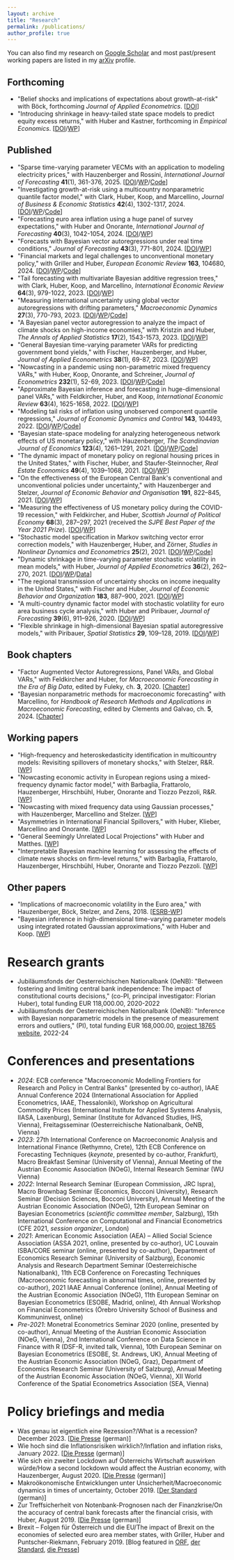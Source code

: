 ```yaml
---
layout: archive
title: "Research"
permalink: /publications/
author_profile: true
---
```


You can also find my research on <a href="https://scholar.google.at/citations?user=ymlNJ_UAAAAJ&hl=en">Google Scholar</a> and most past/present working papers are listed in my <a href="https://arxiv.org/a/pfarrhofer_m_1.html">arXiv</a> profile.

## Forthcoming
* "Belief shocks and implications of expectations about growth-at-risk" with Böck, forthcoming _Journal of Applied Econometrics_. [[DOI](https://doi.org/10.1002/jae.3117)]
* "Introducing shrinkage in heavy-tailed state space models to predict equity excess returns," with Huber and Kastner, forthcoming in _Empirical Economics_. [[DOI](https://doi.org/10.1007/s00181-023-02437-3)/[WP](https://arxiv.org/abs/1805.12217)]

## Published
* "Sparse time-varying parameter VECMs with an application to modeling electricity prices," with Hauzenberger and Rossini, _International Journal of Forecasting_ **41**(1), 361-376, 2025. [[DOI](https://doi.org/10.1016/j.ijforecast.2024.09.001)/[WP](https://arxiv.org/abs/2011.04577)/[Code](https://github.com/nhauzenb/tvpvecm)]
* "Investigating growth-at-risk using a multicountry nonparametric quantile factor model," with Clark, Huber, Koop, and Marcellino, _Journal of Business & Economic Statistics_ **42**(4), 1302-1317, 2024. [[DOI](https://doi.org/10.1080/07350015.2024.2310020)/[WP](https://arxiv.org/abs/2110.03411)/[Code](https://github.com/mpfarrho/qf-bart)]
* "Forecasting euro area inflation using a huge panel of survey expectations," with Huber and Onorante, _International Journal of Forecasting_ **40**(3), 1042-1054, 2024. [[DOI](https://doi.org/10.1016/j.ijforecast.2023.09.003)/[WP](https://arxiv.org/abs/2207.12225)]
* "Forecasts with Bayesian vector autoregressions under real time conditions," _Journal of Forecasting_ **43**(3), 771-801, 2024. [[DOI](https://doi.org/10.1002/for.3055)/[WP](https://arxiv.org/abs/2004.04984)]
* "Financial markets and legal challenges to unconventional monetary policy," with Griller and Huber, _European Economic Review_ **163**, 104680, 2024. [[DOI](https://doi.org/10.1016/j.euroecorev.2024.104680)/[WP](https://arxiv.org/abs/2202.12695)/[Code](https://github.com/mpfarrho/idhet-mix)]
* "Tail forecasting with multivariate Bayesian additive regression trees," with Clark, Huber, Koop, and Marcellino, _International Economic Review_ **64**(3), 979-1022, 2023. [[DOI](https://onlinelibrary.wiley.com/doi/10.1111/iere.12619)/[WP](https://papers.ssrn.com/sol3/papers.cfm?abstract_id=3809866)]
* "Measuring international uncertainty using global vector autoregressions with drifting parameters," _Macroeconomic Dynamics_ **27**(3), 770-793, 2023.
  [[DOI](https://doi.org/10.1017/S1365100521000663)/[WP](https://arxiv.org/abs/1908.06325)/[Code](https://github.com/mpfarrho/tvp-gvar-fsvm)]
* "A Bayesian panel vector autoregression to analyze the impact of climate shocks on high-income economies," with Kristzin and Huber, _The Annals of Applied Statistics_ **17**(2), 1543-1573, 2023. [[DOI](http://dx.doi.org/10.1214/22-AOAS1681)/[WP](https://arxiv.org/abs/1804.01554)]
* "General Bayesian time-varying parameter VARs for predicting government bond yields," with Fischer, Hauzenberger, and Huber, _Journal of Applied Econometrics_ **38**(1), 69-87, 2023. [[DOI](https://doi.org/10.1002/jae.2936)/[WP](https://arxiv.org/abs/2102.13393)]
* "Nowcasting in a pandemic using non-parametric mixed frequency VARs," with Huber, Koop, Onorante, and Schreiner, _Journal of Econometrics_ **232**(1), 52-69, 2023. [[DOI](https://doi.org/10.1016/j.jeconom.2020.11.006)/[WP](https://arxiv.org/abs/2008.12706)/[Code](https://github.com/mpfarrho/mf-bavart)]
* "Approximate Bayesian inference and forecasting in huge-dimensional panel VARs," with Feldkircher, Huber, and Koop, _International Economic Review_ **63**(4), 1625-1658, 2022. [[DOI](https://doi.org/10.1111/iere.12577)/[WP](https://arxiv.org/abs/2103.04944)]
* "Modeling tail risks of inflation using unobserved component quantile regressions," _Journal of Economic Dynamics and Control_ **143**, 104493, 2022. [[DOI](https://www.sciencedirect.com/science/article/abs/pii/S016518892200197X)/[WP](https://arxiv.org/abs/2103.03632)/[Code](https://github.com/mpfarrho/tvp-qr)]
* "Bayesian state-space modeling for analyzing heterogeneous network effects of US monetary policy," with Hauzenberger, _The Scandinavian Journal of Economics_ **123**(4), 1261–1291, 2021. [[DOI](https://doi.org/10.1111/sjoe.12436)/[WP](https://arxiv.org/abs/1911.06206)/[Code](https://github.com/mpfarrho/tvp-network-panel)]
* "The dynamic impact of monetary policy on regional housing prices in the United States," with Fischer, Huber, and Staufer-Steinnocher, _Real Estate Economics_ **49**(4), 1039–1068, 2021. [[DOI](https://doi.org/10.1111/1540-6229.12274)/[WP](https://arxiv.org/abs/1802.05870)]
* "On the effectiveness of the European Central Bank's conventional and unconventional policies under uncertainty," with Hauzenberger and Stelzer, _Journal of Economic Behavior and Organisation_ **191**, 822–845, 2021. [[DOI](https://doi.org/10.1016/j.jebo.2021.09.041)/[WP](https://arxiv.org/abs/2011.14424)]
* "Measuring the effectiveness of US monetary policy during the COVID-19 recession," with Feldkircher, and Huber, _Scottish Journal of Political Economy_ **68**(3), 287–297, 2021 (received the _SJPE Best Paper of the Year 2021 Prize_). [[DOI](https://doi.org/10.1111/sjpe.12275)/[WP](https://arxiv.org/abs/2007.15419)]
* "Stochastic model specification in Markov switching vector error correction models," with Hauzenberger, Huber, and Zörner, _Studies in Nonlinear Dynamics and Econometrics_ **25**(2), 2021. [[DOI](https://doi.org/10.1515/snde-2018-0069)/[WP](https://arxiv.org/abs/1807.00529)/[Code](https://www.dropbox.com/s/rk16vrnsesqtfz6/HHO2020.zip?dl=0)]
* "Dynamic shrinkage in time-varying parameter stochastic volatility in mean models," with Huber, _Journal of Applied Econometrics_ **36**(2), 262–270, 2021. [[DOI](https://doi.org/10.1002/jae.2804)/[WP](https://arxiv.org/abs/2005.06851)/[Data](http://qed.econ.queensu.ca/jae/datasets/huber005/)]
* "The regional transmission of uncertainty shocks on income inequality in the United States," with Fischer and Huber, _Journal of Economic Behavior and Organization_ **183**, 887–900, 2021. [[DOI](https://doi.org/10.1016/j.jebo.2019.03.004)/[WP](https://arxiv.org/abs/1806.08278)]
* "A multi-country dynamic factor model with stochastic volatility for euro area business cycle analysis," with Huber and Piribauer, _Journal of Forecasting_ **39**(6), 911–926, 2020. [[DOI](https://doi.org/10.1002/for.2667)/[WP](https://arxiv.org/abs/2001.03935)]
* "Flexible shrinkage in high-dimensional Bayesian spatial autoregressive models," with Piribauer, _Spatial Statistics_ **29**, 109–128, 2019. [[DOI](https://doi.org/10.1016/j.spasta.2018.10.004)/[WP](https://arxiv.org/abs/1805.10822)]

## Book chapters
* "Factor Augmented Vector Autoregressions, Panel VARs, and Global VARs," with Feldkircher and Huber, for _Macroeconomic Forecasting in the Era of Big Data_, edited by Fuleky, ch. **3**, 2020. [[Chapter](https://link.springer.com/chapter/10.1007/978-3-030-31150-6_3)]
* "Bayesian nonparametric methods for macroeconomic forecasting" with Marcellino, for _Handbook of Research Methods and Applications in Macroeconomic Forecasting_, edited by Clements and Galvao, ch. **5**, 2024. [[Chapter](https://doi.org/10.4337/9781035310050.00009)]

## Working papers 
* "High-frequency and heteroskedasticity identification in multicountry models: Revisiting spillovers of monetary shocks," with Stelzer, R&R. [[WP](https://arxiv.org/abs/1912.03158)]
* "Nowcasting economic activity in European regions using a mixed-frequency dynamic factor model," with Barbaglia, Frattarolo, Hauzenberger, Hirschbühl, Huber, Onorante and Tiozzo Pezzoli, R&R. [[WP](https://arxiv.org/abs/2401.10054)]
* "Nowcasting with mixed frequency data using Gaussian processes," with Hauzenberger, Marcellino and Stelzer. [[WP](https://arxiv.org/abs/2402.10574)]
* "Asymmetries in International Financial Spillovers," with Huber, Klieber, Marcellino and Onorante. [[WP](https://arxiv.org/abs/2410.16214)]
* "General Seemingly Unrelated Local Projections" with Huber and Matthes. [[WP](http://arxiv.org/abs/2410.17105)]
* "Interpretable Bayesian machine learning for assessing the effects of climate news shocks on firm-level returns," with Barbaglia, Frattarolo, Hauzenberger, Hirschbühl, Huber, Onorante and Tiozzo Pezzoli. [[WP](http://ssrn.com/abstract=5133162)]

## Other papers
* "Implications of macroeconomic volatility in the Euro area," with Hauzenberger, Böck, Stelzer, and Zens, 2018. [[ESRB-WP](https://www.esrb.europa.eu/pub/pdf/wp/esrb.wp80.en.pdf?3d22daf2cf5665f0c8314cca792924a1)]
* "Bayesian inference in high-dimensional time-varying parameter models using integrated rotated Gaussian approximations," with Huber and Koop. [[WP](https://arxiv.org/abs/2002.10274)]

# Research grants
* Jubiläumsfonds der Oesterreichischen Nationalbank (OeNB): "Between fostering and limiting central bank independence: The impact of constitutional courts decisions," (co-PI, principal investigator: Florian Huber), total funding EUR 118,000.00, 2020-2022
* Jubiläumsfonds der Oesterreichischen Nationalbank (OeNB): "Inference with Bayesian nonparametric models in the presence of measurement errors and outliers," (PI), total funding EUR 168,000.00, [project 18765 website](https://mpfarrho.github.io/project18765), 2022-24

# Conferences and presentations
* _2024_: ECB conference "Macroeconomic Modelling Frontiers for Research and Policy in Central Banks" (presented by co-author), IAAE Annual Conference 2024 (International Association for Applied Econometrics, IAAE, Thessaloniki), Workshop on Agricultural Commodity Prices (International Institute for Applied Systems Analysis, IIASA, Laxenburg), Seminar (Institute for Advanced Studies, IHS, Vienna), Freitagsseminar (Oesterreichische Nationalbank, OeNB, Vienna)
* _2023_: 27th International Conference on Macroeconomic Analysis and International Finance (Rethymno, Crete), 12th ECB Conference on Forecasting Techniques (_keynote_, presented by co-author, Frankfurt), Macro Breakfast Seminar (University of Vienna), Annual Meeting of the Austrian Economic Association (NOeG), Internal Research Seminar (WU Vienna)
* _2022_: Internal Research Seminar (European Commission, JRC Ispra), Macro Brownbag Seminar (Economics, Bocconi University), Research Seminar (Decision Sciences, Bocconi University), Annual Meeting of the Austrian Economic Association (NOeG), 12th European Seminar on Bayesian Econometrics (_scientific committee member_, Salzburg), 15th International Conference on Computational and Financial Econometrics (CFE 2021, _session organizer_, London)
* _2021_: American Economic Association (AEA) – Allied Social Science Association (ASSA 2021, online, presented by co-author), UC Louvain ISBA/CORE seminar (online, presented by co-author), Department of Economics Research Seminar (University of Salzburg), Economic Analysis and Research Department Seminar (Oesterreichische Nationalbank), 11th ECB Conference on Forecasting Techniques (Macroeconomic forecasting in abnormal times, online, presented by co-author), 2021 IAAE Annual Conference (online), Annual Meeting of the Austrian Economic Association (NOeG), 11th European Seminar on Bayesian Econometrics (ESOBE, Madrid, online), 4th Annual Workshop on Financial Econometrics (Örebro University School of Business and Kommuninvest, online)
* _Pre-2021_: Monetral Econometrics Seminar 2020 (online, presented by co-author), Annual Meeting of the Austrian Economic Association (NOeG, Vienna), 2nd International Conference on Data Science in Finance with R (DSF-R, invited talk, Vienna), 10th European Seminar on Bayesian Econometrics (ESOBE, St. Andrews, UK), Annual Meeting of the Austrian Economic Association (NOeG, Graz), Department of Economics Research Seminar (University of Salzburg), Annual Meeting of the Austrian Economic Association (NOeG, Vienna), XII World Conference of the Spatial Econometrics Association (SEA, Vienna)

# Policy briefings and media
* Was genau ist eigentlich eine Rezession?/What is a recession? December 2023. [[Die Presse](https://www.diepresse.com/17912518/was-genau-ist-eigentlich-eine-rezession) (german)]
* Wie hoch sind die Inflationsrisiken wirklich?/Inflation and inflation risks, January 2022. [[Die Presse](https://www.diepresse.com/6091216/wie-hoch-sind-die-inflationsrisiken-wirklich) (german)]
* Wie sich ein zweiter Lockdown auf Österreichs Wirtschaft auswirken würde/How a second lockdown would affect the Austrian economy, with Hauzenberger, August 2020. [[Die Presse](https://www.diepresse.com/5847063/wie-sich-ein-zweiter-lockdown-auf-oesterreichs-wirtschaft-auswirken-wuerde) (german)]
* Makroökonomische Entwicklungen unter Unsicherheit/Macroeconomic dynamics in times of uncertainty, October 2019. [[Der Standard](https://www.derstandard.at/story/2000109264301/makrooekonomische-entwicklungen-unter-unsicherheit) (german)]
* Zur Treffsicherheit von Notenbank-Prognosen nach der Finanzkrise/On the accuracy of central bank forecasts after the financial crisis, with Huber, August 2019. [[Die Presse](https://www.diepresse.com/5668295/zur-treffsicherheit-von-notenbank-prognosen-nach-der-finanzkrise) (german)]
* Brexit – Folgen für Österreich und die EU/The impact of Brexit on the economies of selected euro area member states, with Griller, Huber and Puntscher-Riekmann, February 2019. [Blog featured in [ORF](https://orf.at/stories/3111231/), [der Standard](https://www.derstandard.at/story/2000097900545/forscher-warnen-vor-schwerwiegenden-folgen-eines-brexit), [die Presse](https://www.diepresse.com/5580178/brexit-studie-verflochtene-wirtschaft-reagiert-sensibel)]
